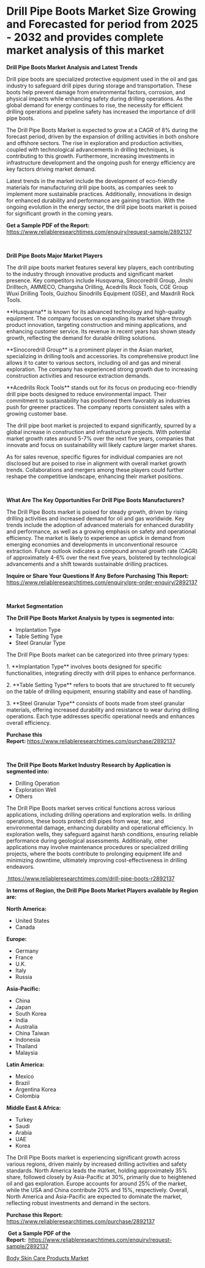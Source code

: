 <p><h1>Drill Pipe Boots Market Size Growing and Forecasted for period from 2025 - 2032 and provides complete market analysis of this market</h1></p><p><strong>Drill Pipe Boots Market Analysis and Latest Trends</strong></p>
<p><p>Drill pipe boots are specialized protective equipment used in the oil and gas industry to safeguard drill pipes during storage and transportation. These boots help prevent damage from environmental factors, corrosion, and physical impacts while enhancing safety during drilling operations. As the global demand for energy continues to rise, the necessity for efficient drilling operations and pipeline safety has increased the importance of drill pipe boots.</p><p>The Drill Pipe Boots Market is expected to grow at a CAGR of 8% during the forecast period, driven by the expansion of drilling activities in both onshore and offshore sectors. The rise in exploration and production activities, coupled with technological advancements in drilling techniques, is contributing to this growth. Furthermore, increasing investments in infrastructure development and the ongoing push for energy efficiency are key factors driving market demand. </p><p>Latest trends in the market include the development of eco-friendly materials for manufacturing drill pipe boots, as companies seek to implement more sustainable practices. Additionally, innovations in design for enhanced durability and performance are gaining traction. With the ongoing evolution in the energy sector, the drill pipe boots market is poised for significant growth in the coming years.</p></p>
<p><strong>Get a Sample PDF of the Report:&nbsp;</strong> <a href="https://www.reliableresearchtimes.com/enquiry/request-sample/2892137?utm_campaign=3291&utm_medium=2&utm_source=Github&utm_content=ia&utm_term=15032025&utm_id=drill-pipe-boots">https://www.reliableresearchtimes.com/enquiry/request-sample/2892137</a></p>
<p>&nbsp;</p>
<p><strong>Drill Pipe Boots Major Market Players</strong></p>
<p><p>The drill pipe boots market features several key players, each contributing to the industry through innovative products and significant market presence. Key competitors include Husqvarna, Sinocoredrill Group, Jinshi Drilltech, AMMECO, Changsha Orilling, Acedrills Rock Tools, CGE Group Wuxi Drilling Tools, Guizhou Sinodrills Equipment (GSE), and Maxdrill Rock Tools.</p><p>**Husqvarna** is known for its advanced technology and high-quality equipment. The company focuses on expanding its market share through product innovation, targeting construction and mining applications, and enhancing customer service. Its revenue in recent years has shown steady growth, reflecting the demand for durable drilling solutions.</p><p>**Sinocoredrill Group** is a prominent player in the Asian market, specializing in drilling tools and accessories. Its comprehensive product line allows it to cater to various sectors, including oil and gas and mineral exploration. The company has experienced strong growth due to increasing construction activities and resource extraction demands.</p><p>**Acedrills Rock Tools** stands out for its focus on producing eco-friendly drill pipe boots designed to reduce environmental impact. Their commitment to sustainability has positioned them favorably as industries push for greener practices. The company reports consistent sales with a growing customer base.</p><p>The drill pipe boot market is projected to expand significantly, spurred by a global increase in construction and infrastructure projects. With potential market growth rates around 5-7% over the next five years, companies that innovate and focus on sustainability will likely capture larger market shares.</p><p>As for sales revenue, specific figures for individual companies are not disclosed but are poised to rise in alignment with overall market growth trends. Collaborations and mergers among these players could further reshape the competitive landscape, enhancing their market positions.</p></p>
<p>&nbsp;</p>
<p><strong>What Are The Key Opportunities For Drill Pipe Boots Manufacturers?</strong></p>
<p><p>The Drill Pipe Boots market is poised for steady growth, driven by rising drilling activities and increased demand for oil and gas worldwide. Key trends include the adoption of advanced materials for enhanced durability and performance, as well as a growing emphasis on safety and operational efficiency. The market is likely to experience an uptick in demand from emerging economies and developments in unconventional resource extraction. Future outlook indicates a compound annual growth rate (CAGR) of approximately 4-6% over the next five years, bolstered by technological advancements and a shift towards sustainable drilling practices.</p></p>
<p><strong>Inquire or Share Your Questions If Any Before Purchasing This Report:</strong> <a href="https://www.reliableresearchtimes.com/enquiry/pre-order-enquiry/2892137?utm_campaign=3291&utm_medium=2&utm_source=Github&utm_content=ia&utm_term=15032025&utm_id=drill-pipe-boots">https://www.reliableresearchtimes.com/enquiry/pre-order-enquiry/2892137</a></p>
<p>&nbsp;</p>
<p><strong>Market Segmentation</strong></p>
<p><strong>The Drill Pipe Boots Market Analysis by types is segmented into:</strong></p>
<p><ul><li>Implantation Type</li><li>Table Setting Type</li><li>Steel Granular Type</li></ul></p>
<p><p>The Drill Pipe Boots market can be categorized into three primary types: </p><p>1. **Implantation Type** involves boots designed for specific functionalities, integrating directly with drill pipes to enhance performance.</p><p>2. **Table Setting Type** refers to boots that are structured to fit securely on the table of drilling equipment, ensuring stability and ease of handling.</p><p>3. **Steel Granular Type** consists of boots made from steel granular materials, offering increased durability and resistance to wear during drilling operations. Each type addresses specific operational needs and enhances overall efficiency.</p></p>
<p><strong>Purchase this Report:&nbsp;</strong><a href="https://www.reliableresearchtimes.com/purchase/2892137?utm_campaign=3291&utm_medium=2&utm_source=Github&utm_content=ia&utm_term=15032025&utm_id=drill-pipe-boots">https://www.reliableresearchtimes.com/purchase/2892137</a></p>
<p>&nbsp;</p>
<p><strong>The Drill Pipe Boots Market Industry Research by Application is segmented into:</strong></p>
<p><ul><li>Drilling Operation</li><li>Exploration Well</li><li>Others</li></ul></p>
<p><p>The Drill Pipe Boots market serves critical functions across various applications, including drilling operations and exploration wells. In drilling operations, these boots protect drill pipes from wear, tear, and environmental damage, enhancing durability and operational efficiency. In exploration wells, they safeguard against harsh conditions, ensuring reliable performance during geological assessments. Additionally, other applications may involve maintenance procedures or specialized drilling projects, where the boots contribute to prolonging equipment life and minimizing downtime, ultimately improving cost-effectiveness in drilling endeavors.</p></p>
<p><a href="https://www.reliableresearchtimes.com/drill-pipe-boots-r2892137?utm_campaign=3291&utm_medium=2&utm_source=Github&utm_content=ia&utm_term=15032025&utm_id=drill-pipe-boots">&nbsp;https://www.reliableresearchtimes.com/drill-pipe-boots-r2892137</a></p>
<p><strong>In terms of Region, the Drill Pipe Boots Market Players available by Region are:</strong></p>
<p>
    <p> <strong> North America: </strong>
        <ul>
            <li>United States</li>
            <li>Canada</li>
        </ul>
        </p> 
    <p> <strong> Europe: </strong>
        <ul>
            <li>Germany</li>
            <li>France</li>
            <li>U.K.</li>
            <li>Italy</li>
            <li>Russia</li>
        </ul>
        </p> 
    <p> <strong> Asia-Pacific: </strong>
        <ul>
            <li>China</li>
            <li>Japan</li>
            <li>South Korea</li>
            <li>India</li>
            <li>Australia</li>
            <li>China Taiwan</li>
            <li>Indonesia</li>
            <li>Thailand</li>
            <li>Malaysia</li>
        </ul>
        </p> 
    <p> <strong> Latin America: </strong>
        <ul>
            <li>Mexico</li>
            <li>Brazil</li>
            <li>Argentina Korea</li>
            <li>Colombia</li>
        </ul>
        </p> 
    <p> <strong> Middle East & Africa: </strong>
        <ul>
            <li>Turkey</li>
            <li>Saudi</li>
            <li>Arabia</li>
            <li>UAE</li>
            <li>Korea</li>
        </ul>
    </p>
    </p>
<p><p>The Drill Pipe Boots market is experiencing significant growth across various regions, driven mainly by increased drilling activities and safety standards. North America leads the market, holding approximately 35% share, followed closely by Asia-Pacific at 30%, primarily due to heightened oil and gas exploration. Europe accounts for around 25% of the market, while the USA and China contribute 20% and 15%, respectively. Overall, North America and Asia-Pacific are expected to dominate the market, reflecting robust investments and demand in the sectors.</p></p>
<p><strong>Purchase this Report: </strong><a href="https://www.reliableresearchtimes.com/purchase/2892137?utm_campaign=3291&utm_medium=2&utm_source=Github&utm_content=ia&utm_term=15032025&utm_id=drill-pipe-boots">https://www.reliableresearchtimes.com/purchase/2892137</a></p>
<p>&nbsp;<strong>Get a Sample PDF of the Report:&nbsp;&nbsp;</strong><a href="https://www.reliableresearchtimes.com/enquiry/request-sample/2892137?utm_campaign=3291&utm_medium=2&utm_source=Github&utm_content=ia&utm_term=15032025&utm_id=drill-pipe-boots">https://www.reliableresearchtimes.com/enquiry/request-sample/2892137</a></p>
<p><strong></strong></p>
<p><p><a href="https://github.com/daphnyvashdi/Market-Research-Report-List-1/blob/main/body-skin-care-products-market.md?utm_campaign=3291&utm_medium=2&utm_source=Github&utm_content=ia&utm_term=15032025&utm_id=drill-pipe-boots">Body Skin Care Products Market</a></p></p>